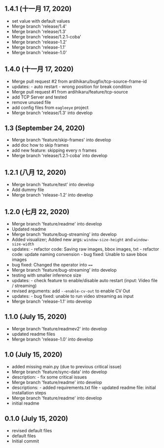 ## 1.4.1 (十一月 17, 2020)
  - set value with default values
  - Merge branch 'release/1.4'
  - Merge branch 'release/1.3'
  - Merge branch 'release/1.2.1-coba'
  - Merge branch 'release-1.2'
  - Merge branch 'release-1.1'
  - Merge branch 'release-1.0'

## 1.4.0 (十一月 17, 2020)
  - Merge pull request #2 from ardihikaru/bugfix/tcp-source-frame-id
  - updates: - auto restart - wrong position for break condition
  - Merge pull request #1 from ardihikaru/feature/tcp-source
  - add TCP Server and tested
  - remove unused file
  - add config files from `eagleeye` project
  - Merge branch 'release/1.3' into develop

## 1.3 (September 24, 2020)
  - Merge branch 'feature/skip-frames' into develop
  - add doc how to skip frames
  - add new feature: skipping every n frames
  - Merge branch 'release/1.2.1-coba' into develop

## 1.2.1 (八月 12, 2020)
  - Merge branch 'feature/test' into develop
  - Add dummy file
  - Merge branch 'release-1.2' into develop

## 1.2.0 (七月 22, 2020)
  - Merge branch 'feature/readme' into develop
  - Updated readme
  - Merge branch 'feature/bug-streaming' into develop
  - Added visualizer; Added new args: `window-size-height` and `window-size-width`
  - updates: - refactor code: Saving raw images, bbox images, txt - refactor code: update naming convension - bug fixed: Unable to save bbox images
  - bug fixed: Changed the operator into `==`
  - Merge branch 'feature/bug-streaming' into develop
  - testing with smaller inference size
  - updates: - check feature to enable/disable auto restart (input: Video file / streaming)
  - revised arguments: add `--enable-cv-out` to enable CV Out
  - updates: - bug fixed: unable to run video streaming as input
  - Merge branch 'release-1.1' into develop

## 1.1.0 (July 15, 2020)
  - Merge branch 'feature/readmev2' into develop
  - updated readme files
  - Merge branch 'release-1.0' into develop

## 1.0 (July 15, 2020)
  - added missing main.py (due to previous critical issue)
  - Merge branch 'feature/sync-data' into develop
  - description: - fix some critical issues
  - Merge branch 'feature/readme' into develop
  - descriptions: - added requirements.txt file - updated readme file: initial installation steps
  - Merge branch 'feature/readme' into develop
  - initial readme

## 0.1.0 (July 15, 2020)
  - revised default files
  - default files
  - Initial commit

